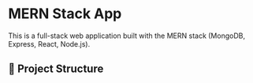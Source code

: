 # MERN Stack App

This is a full-stack web application built with the MERN stack (MongoDB, Express, React, Node.js).

## 📁 Project Structure
